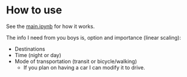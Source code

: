 # How to use
See the [main.ipynb](main.ipynb) for how it works.

The info I need from you boys is, option and importance (linear scaling):
* Destinations
* Time (night or day)
* Mode of transportation (transit or bicycle/walking)
    * If you plan on having a car I can modify it to drive.

